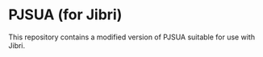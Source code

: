 # PJSUA (for Jibri)

This repository contains a modified version of PJSUA suitable for use
with Jibri.


